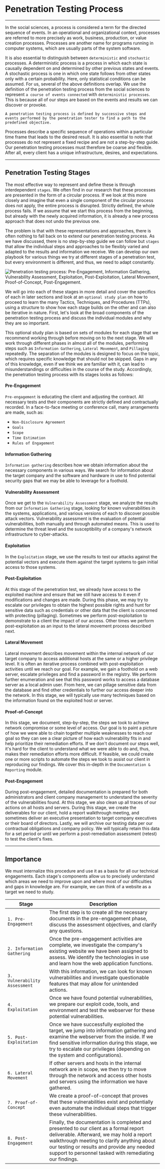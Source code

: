 
<h1>Penetration Testing Process</h1>
<hr/>
<p>In the social sciences, a process is considered a term for the directed sequence of events. In an operational and organizational context, processes are referred to more precisely as work, business, production, or value creation processes. Processes are another name for programs running in computer systems, which are usually parts of the system software.</p>
<p>It is also essential to distinguish between <code>deterministic</code> and <code>stochastic</code> processes. A deterministic process is a process in which each state is causally dependent on and determined by other previous states and events. A stochastic process is one in which one state follows from other states only with a certain probability. Here, only statistical conditions can be assumed. For us, several of the above definitions overlap. We use the definition of the penetration testing process from the social sciences to represent <code>a course of events connected</code> with <code>deterministic processes</code>. This is because all of our steps are based on the events and results we can discover or provoke.</p>
<p><code>A penetration testing process is defined by successive steps and events performed by the penetration tester to find a path to the predefined objective.</code></p>
<p>Processes describe a specific sequence of operations within a particular time frame that leads to the desired result. It is also essential to note that processes do not represent a fixed recipe and are not a step-by-step guide. Our penetration testing processes must therefore be coarse and flexible. After all, every client has a unique infrastructure, desires, and expectations.</p>
<hr/>
<h2>Penetration Testing Stages</h2>
<p>The most effective way to represent and define these is through interdependent <code>stages</code>. We often find in our research that these processes are presented in the form of a circular process. If we look at this more closely and imagine that even a single component of the circular process does not apply, the entire process is disrupted. Strictly defined, the whole process fails. If we assume that we start this process from the beginning, but already with the newly acquired information, it is already a new process approach that does not undo the previous one.</p>
<p>The problem is that with these representations and approaches, there is often nothing to fall back on to extend our penetration testing process. As we have discussed, there is no step-by-step guide we can follow but <code>stages</code> that allow the individual steps and approaches to be flexibly varied and adapted to the results and information we receive. We can develop our own playbook for various things we try at different stages of a penetration test, but every environment is different, and thus, we need to adapt constantly.</p>
<p><img alt="Penetration testing process: Pre-Engagement, Information Gathering, Vulnerability Assessment, Exploitation, Post-Exploitation, Lateral Movement, Proof-of-Concept, Post-Engagement." src="https://academy.hackthebox.com/storage/modules/90/0-PT-Process.png"/></p>
<p>We will go into each of these stages in more detail and cover the specifics of each in later sections and look at an <code>optional study plan</code> on how to proceed to learn the many Tactics, Techniques, and Procedures (TTPs), using a structure to show how each stage builds on the other and can also be iterative in nature. First, let's look at the broad components of the penetration testing process and discuss the individual modules and why they are so important.</p>
<p>This optional study plan is based on sets of modules for each stage that we recommend working through before moving on to the next stage. We will work through different phases in almost all of the modules, performing steps such as <code>Information Gathering</code>, <code>Lateral Movement</code>, and <code>Pillaging</code> repeatedly. The separation of the modules is designed to focus on the topic, which requires specific knowledge that should not be skipped. Gaps in any of this knowledge, even if we think we are familiar with it, can lead to misunderstandings or difficulties in the course of the study. Accordingly, the penetration testing process with its stages looks as follows:</p>
<h4>Pre-Engagement</h4>
<p><code>Pre-engagement</code> is educating the client and adjusting the contract. All necessary tests and their components are strictly defined and contractually recorded. In a face-to-face meeting or conference call, many arrangements are made, such as:</p>
<ul>
<li>
<code>Non-Disclosure Agreement</code>
</li>
<li>
<code>Goals</code>
</li>
<li>
<code>Scope</code>
</li>
<li>
<code>Time Estimation</code>
</li>
<li>
<code>Rules of Engagement</code>
</li>
</ul>
<h4>Information Gathering</h4>
<p><code>Information gathering</code> describes how we obtain information about the necessary components in various ways. We search for information about the target company and the software and hardware in use to find potential security gaps that we may be able to leverage for a foothold.</p>
<h4>Vulnerability Assessment</h4>
<p>Once we get to the <code>Vulnerability Assessment</code> stage, we analyze the results from our <code>Information Gathering</code> stage, looking for known vulnerabilities in the systems, applications, and various versions of each to discover possible attack vectors. Vulnerability assessment is the evaluation of potential vulnerabilities, both manually and through automated means. This is used to determine the threat level and the susceptibility of a company's network infrastructure to cyber-attacks.</p>
<h4>Exploitation</h4>
<p>In the <code>Exploitation</code> stage, we use the results to test our attacks against the potential vectors and execute them against the target systems to gain initial access to those systems.</p>
<h4>Post-Exploitation</h4>
<p>At this stage of the penetration test, we already have access to the exploited machine and ensure that we still have access to it even if modifications and changes are made. During this phase, we may try to escalate our privileges to obtain the highest possible rights and hunt for sensitive data such as credentials or other data that the client is concerned with protecting (pillaging). Sometimes we perform post-exploitation to demonstrate to a client the impact of our access. Other times we perform post-exploitation as an input to the lateral movement process described next.</p>
<h4>Lateral Movement</h4>
<p>Lateral movement describes movement within the internal network of our target company to access additional hosts at the same or a higher privilege level. It is often an iterative process combined with post-exploitation activities until we reach our goal. For example, we gain a foothold on a web server, escalate privileges and find a password in the registry. We perform further enumeration and see that this password works to access a database server as a local admin user. From here, we can pillage sensitive data from the database and find other credentials to further our access deeper into the network. In this stage, we will typically use many techniques based on the information found on the exploited host or server.</p>
<h4>Proof-of-Concept</h4>
<p>In this stage, we document, step-by-step, the steps we took to achieve network compromise or some level of access. Our goal is to paint a picture of how we were able to chain together multiple weaknesses to reach our goal so they can see a clear picture of how each vulnerability fits in and help prioritize their remediation efforts. If we don't document our steps well, it's hard for the client to understand what we were able to do and, thus, makes their remediation efforts more difficult. If feasible, we could create one or more scripts to automate the steps we took to assist our client in reproducing our findings. We cover this in-depth in the <code>Documentation &amp; Reporting</code> module.</p>
<h4>Post-Engagement</h4>
<p>During post-engagement, detailed documentation is prepared for both administrators and client company management to understand the severity of the vulnerabilities found. At this stage, we also clean up all traces of our actions on all hosts and servers. During this stage, we create the deliverables for our client, hold a report walkthrough meeting, and sometimes deliver an executive presentation to target company executives or their board of directors. Lastly, we will archive our testing data per our contractual obligations and company policy. We will typically retain this data for a set period or until we perform a post-remediation assessment (retest) to test the client's fixes.</p>
<hr/>
<h2>Importance</h2>
<p>We must internalize this procedure and use it as a basis for all our technical engagements. Each stage's components allow us to precisely understand which areas we need to improve upon and where most of our difficulties and gaps in knowledge are. For example, we can think of a website as a target we need to study.</p>
<table>
<thead>
<tr>
<th><strong>Stage</strong></th>
<th><strong>Description</strong></th>
</tr>
</thead>
<tbody>
<tr>
<td><code>1. Pre-Engagement</code></td>
<td>The first step is to create all the necessary documents in the pre-engagement phase, discuss the assessment objectives, and clarify any questions.</td>
</tr>
<tr>
<td><code>2. Information Gathering</code></td>
<td>Once the pre-engagement activities are complete, we investigate the company's existing website we have been assigned to assess. We identify the technologies in use and learn how the web application functions.</td>
</tr>
<tr>
<td><code>3. Vulnerability Assessment</code></td>
<td>With this information, we can look for known vulnerabilities and investigate questionable features that may allow for unintended actions.</td>
</tr>
<tr>
<td><code>4. Exploitation</code></td>
<td>Once we have found potential vulnerabilities, we prepare our exploit code, tools, and environment and test the webserver for these potential vulnerabilities.</td>
</tr>
<tr>
<td><code>5. Post-Exploitation</code></td>
<td>Once we have successfully exploited the target, we jump into information gathering and examine the webserver from the inside. If we find sensitive information during this stage, we try to escalate our privileges (depending on the system and configurations).</td>
</tr>
<tr>
<td><code>6. Lateral Movement</code></td>
<td>If other servers and hosts in the internal network are in scope, we then try to move through the network and access other hosts and servers using the information we have gathered.</td>
</tr>
<tr>
<td><code>7. Proof-of-Concept</code></td>
<td>We create a proof-of-concept that proves that these vulnerabilities exist and potentially even automate the individual steps that trigger these vulnerabilities.</td>
</tr>
<tr>
<td><code>8. Post-Engagement</code></td>
<td>Finally, the documentation is completed and presented to our client as a formal report deliverable. Afterward, we may hold a report walkthrough meeting to clarify anything about our testing or results and provide any needed support to personnel tasked with remediating our findings.</td>
</tr>
</tbody>
</table>
